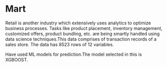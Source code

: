 # Mart

Retail is another industry which extensively uses analytics to optimize business processes. Tasks like product placement, inventory management, customized offers, product bundling, etc. are being smartly handled using data science techniques.This data comprises of transaction records of a sales store. The data has 8523 rows of 12 variables.

Have used ML models for prediction.The model selected in this is XGBOOST.

